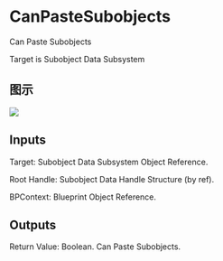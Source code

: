 # CanPasteSubobjects

Can Paste Subobjects

Target is Subobject Data Subsystem

## 图示

![]($-20221218-21054196.png)

## Inputs

Target: Subobject Data Subsystem Object Reference.

Root Handle: Subobject Data Handle Structure (by ref).

BPContext: Blueprint Object Reference.  

## Outputs

Return Value: Boolean. Can Paste Subobjects.


